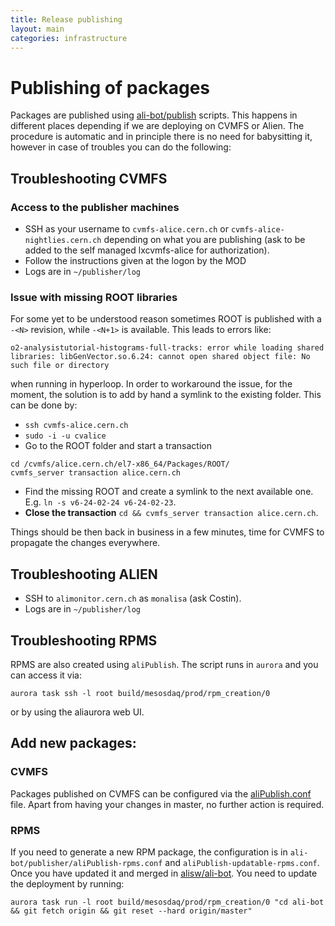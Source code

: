 ```yaml
---
title: Release publishing
layout: main
categories: infrastructure
---
```

# Publishing of packages

Packages are published using [ali-bot/publish](https://github.com/alisw/ali-bot/tree/master/publish) scripts. 
This happens in different places depending if we are deploying on CVMFS or Alien. The procedure
is automatic and in principle there is no need for babysitting it, however in
case of troubles you can do the following:

## Troubleshooting CVMFS

### Access to the publisher machines

* SSH as your username to `cvmfs-alice.cern.ch` or
  `cvmfs-alice-nightlies.cern.ch` depending on
  what you are publishing (ask to be added to the self managed lxcvmfs-alice for authorization).
* Follow the instructions given at the logon by the MOD
* Logs are in `~/publisher/log`

### Issue with missing ROOT libraries

For some yet to be understood reason sometimes ROOT is published with a `-<N>` revision, while `-<N+1>` is available.
This leads to errors like:

```
o2-analysistutorial-histograms-full-tracks: error while loading shared libraries: libGenVector.so.6.24: cannot open shared object file: No such file or directory
```

when running in hyperloop. In order to workaround the issue, for the moment, the solution is to add by hand a symlink to
the existing folder. This can be done by:

* `ssh cvmfs-alice.cern.ch`
* `sudo -i -u cvalice`
* Go to the ROOT folder and start a transaction

```
cd /cvmfs/alice.cern.ch/el7-x86_64/Packages/ROOT/
cvmfs_server transaction alice.cern.ch
```
* Find the missing ROOT and create a symlink to the next available one. E.g. `ln -s v6-24-02-24 v6-24-02-23`.
* **Close the transaction** `cd && cvmfs_server transaction alice.cern.ch`.

Things should be then back in business in a few minutes, time for CVMFS to propagate the changes everywhere.

## Troubleshooting ALIEN

* SSH to `alimonitor.cern.ch` as `monalisa` (ask Costin).
* Logs are in `~/publisher/log`

## Troubleshooting RPMS

RPMS are also created using `aliPublish`. The script runs in `aurora` and you can access it via:

```
aurora task ssh -l root build/mesosdaq/prod/rpm_creation/0
```

or by using the aliaurora web UI. 

## Add new packages:

### CVMFS

Packages published on CVMFS can be configured via the [aliPublish.conf](https://github.com/alisw/ali-bot/blob/master/publish/aliPublish.conf) file. Apart from having your changes in master, no further action is required.

### RPMS

If you need to generate a new RPM package, the configuration is in `ali-bot/publisher/aliPublish-rpms.conf` and `aliPublish-updatable-rpms.conf`. Once you have updated it and merged in [alisw/ali-bot](https://github.com/alisw/ali-bot). You need to update the deployment by running:

```
aurora task run -l root build/mesosdaq/prod/rpm_creation/0 "cd ali-bot && git fetch origin && git reset --hard origin/master"
```

